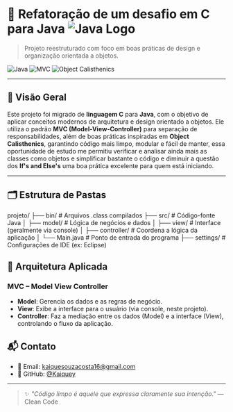 # 🔄 Refatoração de um desafio em C para Java ![Java Logo](https://img.shields.io/badge/Java-ED8B00?style=for-the-badge&logo=java&logoColor=white)

> Projeto reestruturado com foco em boas práticas de design e organização orientada a objetos.

![Java](https://img.shields.io/badge/linguagem-Java-red)
![MVC](https://img.shields.io/badge/padr%C3%A3o-MVC-blue)
![Object Calisthenics](https://img.shields.io/badge/princ%C3%ADpios-Object%20Calisthenics-green)

---

## 📌 Visão Geral

Este projeto foi migrado de **linguagem C** para **Java**, com o objetivo de aplicar conceitos modernos de arquitetura e design orientado a objetos. Ele utiliza o padrão **MVC (Model-View-Controller)** para separação de responsabilidades, além de boas práticas inspiradas em **Object Calisthenics**, 
garantindo código mais limpo, modular e fácil de manter, essa oportunidade de estudo me permitiu verificar e analisar ainda mais as classes como objetos e simplificar bastante o código e diminuir a questão dos **If's and Else's** uma boa prática excelente para quem está iniciando.

---

## 🗂️ Estrutura de Pastas

projeto/
├── bin/           # Arquivos .class compilados
├── src/           # Código-fonte Java
│   ├── model/       # Lógica de negócios e dados
│   ├── view/        # Interface (geralmente via console)
│   ├── controller/  # Coordena a lógica da aplicação
│   └── Main.java    # Ponto de entrada do programa
├── settings/      # Configurações de IDE (ex: Eclipse)

## 🧱 Arquitetura Aplicada

### MVC – Model View Controller

- **Model**: Gerencia os dados e as regras de negócio.
- **View**: Exibe a interface para o usuário (via console, neste projeto).
- **Controller**: Faz a mediação entre os dados (Model) e a interface (View), controlando o fluxo da aplicação.


## 📬 Contato

- 📧 Email: kaiquesouzacosta16@gmail.com  
- 🐙 GitHub: [@Kaiquey](https://github.com/Kaiquey)

---

> ✨ *"Código limpo é aquele que expressa claramente sua intenção."* — Clean Code
